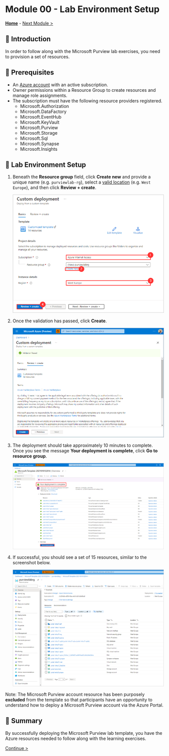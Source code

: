 # Module 00 - Lab Environment Setup

**[Home](../README.md)** - [Next Module >](../modules.md/module01.md)

## :loudspeaker: Introduction

In order to follow along with the Microsoft Purview lab exercises, you need to provision a set of resources.

## :thinking: Prerequisites

* An [Azure account](https://azure.microsoft.com/free/) with an active subscription.
* Owner permissions within a Resource Group to create resources and manage role assignments.
* The subscription must have the following resource providers registered.
    * Microsoft.Authorization
    * Microsoft.DataFactory
    * Microsoft.EventHub
    * Microsoft.KeyVault
    * Microsoft.Purview
    * Microsoft.Storage
    * Microsoft.Sql
    * Microsoft.Synapse
    * Microsoft.Insights

## :test_tube: Lab Environment Setup

1. Beneath the **Resource group** field, click **Create new** and provide a unique name (e.g. `purviewlab-rg`), select a [valid location](https://azure.microsoft.com/global-infrastructure/services/?products=purview&regions=all) (e.g. `West Europe`), and then click **Review + create**.

    ![Deploy Template](../images/module00/00.01-deploy-lab.png)

2. Once the validation has passed, click **Create**.

    ![Create Resources](../images/module00/00.02-deploy-create.png)

3. The deployment should take approximately 10 minutes to complete. Once you see the message **Your deployment is complete**, click **Go to resource group**.

    ![Deployment Complete](../images/module00/00.03-deploy-complete.png)

4. If successful, you should see a set of 15 resources, similar to the screenshot below.

    ![Resource Group](../images/module00/00.04-deploy-resources.png)

Note: The Microsoft Purview account resource has been purposely **excluded** from the template so that participants have an opportunity to understand how to deploy a Microsoft Purview account via the Azure Portal.

## :tada: Summary

By successfully deploying the Microsoft Purview lab template, you have the Azure resources needed to follow along with the learning exercises.

[Continue >](../modules.md/module01.md)
